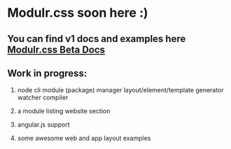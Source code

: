 # Modulr.css soon here :) 

You can find v1 docs and examples here [Modulr.css Beta Docs](https://decorator.io/modulr/) 
---
Work in progress:
---
1. node cli
  module (package) manager
  layout/element/template generator
  watcher
  compiler

2. a module listing website section
3. angular.js support
4. some awesome web and app layout examples
